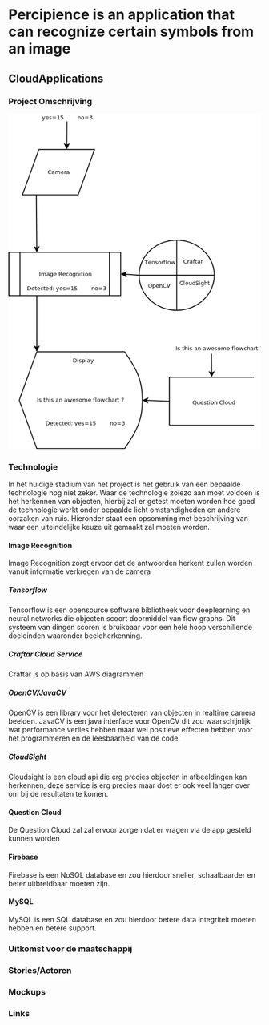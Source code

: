 # Percipience is an application that can recognize certain symbols from an image
## CloudApplications
### Project Omschrijving
![alt tag](https://github.com/DEJeroen/CloudApplications/raw/master/Pictures/TechnologieDiagram.png)
### Technologie
In het huidige stadium van het project is het gebruik van een bepaalde technologie nog niet zeker. Waar de technologie zoiezo aan moet voldoen is het herkennen van objecten, hierbij zal er getest moeten worden hoe goed de technologie werkt onder bepaalde licht omstandigheden en andere oorzaken van ruis. Hieronder staat een opsomming met beschrijving van waar een uiteindelijke keuze uit gemaakt zal moeten worden. 

#### Image Recognition
Image Recognition zorgt ervoor dat de antwoorden herkent zullen worden vanuit informatie verkregen van de camera

##### Tensorflow
Tensorflow is een opensource software bibliotheek voor deeplearning en neural networks die objecten scoort doormiddel van flow graphs. Dit systeem van dingen scoren is bruikbaar voor een hele hoop verschillende doeleinden waaronder beeldherkenning.
##### Craftar Cloud Service
Craftar is op basis van AWS diagrammen
##### OpenCV/JavaCV
OpenCV is een library voor het detecteren van objecten in realtime camera beelden. JavaCV is een java interface voor OpenCV dit zou waarschijnlijk wat performance verlies hebben maar wel positieve effecten hebben voor het programmeren en de leesbaarheid van de code.
##### CloudSight
Cloudsight is een cloud api die erg precies objecten in afbeeldingen kan herkennen, deze service is erg precies maar doet er ook veel langer over om bij de resultaten te komen.

#### Question Cloud
De Question Cloud zal zal ervoor zorgen dat er vragen via de app gesteld kunnen worden

#### Firebase
Firebase is een NoSQL database en zou hierdoor sneller, schaalbaarder en beter uitbreidbaar moeten zijn.
#### MySQL
MySQL is een SQL database en zou hierdoor betere data integriteit moeten hebben en betere support.

### Uitkomst voor de maatschappij

### Stories/Actoren

### Mockups

### Links
